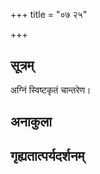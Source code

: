 +++
title = "०७ २५"

+++
## सूत्रम्
अग्निं स्विष्टकृतं चान्तरेण।
## अनाकुला

## गृह्यतात्पर्यदर्शनम्

